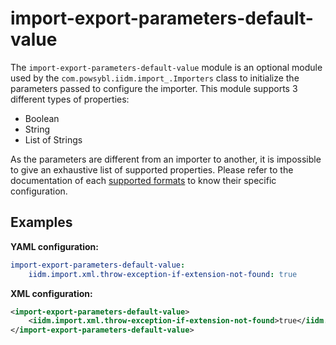 # import-export-parameters-default-value
The `import-export-parameters-default-value` module is an optional module used by the `com.powsybl.iidm.import_.Importers` class to initialize the parameters passed to configure the importer. This module supports 3 different types of properties:
- Boolean
- String
- List of Strings

As the parameters are different from an importer to another, it is impossible to give an exhaustive list of supported
properties. Please refer to the documentation of each [supported formats](../../grid_exchange_formats/index.md) to know their specific configuration.

## Examples

**YAML configuration:**
```yaml
import-export-parameters-default-value:
    iidm.import.xml.throw-exception-if-extension-not-found: true
```

**XML configuration:**
```xml
<import-export-parameters-default-value>
    <iidm.import.xml.throw-exception-if-extension-not-found>true</iidm.import.xml.throw-exception-if-extension-not-found>
</import-export-parameters-default-value>
```
